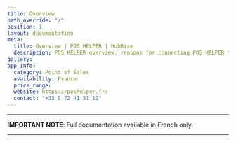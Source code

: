 ```yaml
---
title: Overview
path_override: "/"
position: 1
layout: documentation
meta:
  title: Overview | POS HELPER | HubRise
  description: POS HELPER overview, reasons for connecting POS HELPER to HubRise and summary of integrated features. Synchronise data between your EPOS and your other apps.
gallery:
app_info:
  category: Point of Sales
  availability: France
  price_range:
  website: https://poshelper.fr/
  contact: "+33 9 72 41 51 12"
---
```


---

**IMPORTANT NOTE**: Full documentation available <Link href="/fr/apps/pos-helper">in French only</Link>.

---
